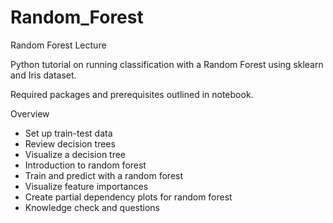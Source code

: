 # Random_Forest
Random Forest Lecture

Python tutorial on running classification with a Random Forest using sklearn and Iris dataset.

Required packages and prerequisites outlined in notebook. 

Overview
* Set up train-test data
* Review decision trees
* Visualize a decision tree
* Introduction to random forest
* Train and predict with a random forest
* Visualize feature importances
* Create partial dependency plots for random forest
* Knowledge check and questions
